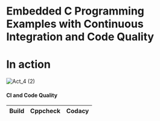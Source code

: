# Embedded C Programming Examples with Continuous Integration and Code Quality

# In action
![Act_4 (2)](https://user-images.githubusercontent.com/82274701/116736026-f7e15000-aa0c-11eb-98fd-ac58ba7f479f.png)



#### CI and Code Quality
|Build|Cppcheck|Codacy|
|:--:|:--:|:--:|
